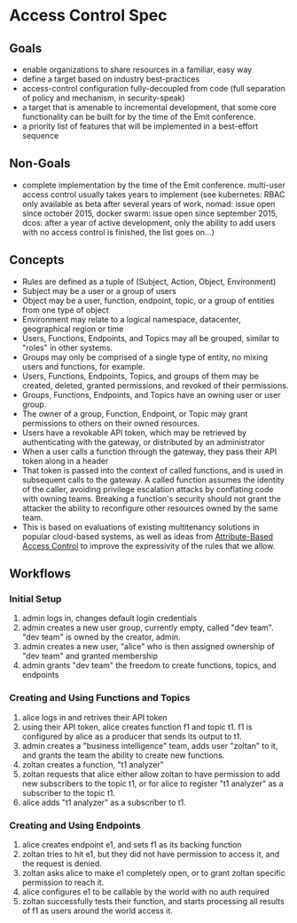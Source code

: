 # Access Control Spec

## Goals

* enable organizations to share resources in a familiar, easy way
* define a target based on industry best-practices
* access-control configuration fully-decoupled from code (full separation of policy and mechanism,
  in security-speak)
* a target that is amenable to incremental development, that some core functionality can be built for
  by the time of the Emit conference.
* a priority list of features that will be implemented in a best-effort sequence

## Non-Goals

* complete implementation by the time of the Emit conference. multi-user access control usually takes 
  years to implement (see kubernetes: RBAC only available as beta after several years of work, nomad:
  issue open since october 2015, docker swarm: issue open since september 2015, dcos: after a
  year of active development, only the ability to add users with no access control is finished,
  the list goes on...)

## Concepts

* Rules are defined as a tuple of (Subject, Action, Object, Environment)
* Subject may be a user or a group of users
* Object may be a user, function, endpoint, topic, or a group of entities from one type of object
* Environment may relate to a logical namespace, datacenter, geographical region or time
* Users, Functions, Endpoints, and Topics may all be grouped, similar to "roles" in other systems.
* Groups may only be comprised of a single type of entity, no mixing users and functions, for example.
* Users, Functions, Endpoints, Topics, and groups of them may be created, deleted, granted
  permissions, and revoked of their permissions.
* Groups, Functions, Endpoints, and Topics have an owning user or user group.
* The owner of a group, Function, Endpoint, or Topic may grant permissions to others on their owned resources.
* Users have a revokable API token, which may be retrieved by authenticating with the gateway, or
  distributed by an administrator
* When a user calls a function through the gateway, they pass their API token along in a header
* That token is passed into the context of called functions, and is used in subsequent calls to the
  gateway. A called function assumes the identity of the caller, avoiding privilege escalation attacks by
  conflating code with owning teams. Breaking a function's security should not grant the attacker the
  ability to reconfigure other resources owned by the same team.
* This is based on evaluations of existing multitenancy solutions in popular cloud-based systems, as well
  as ideas from [Attribute-Based Access Control](https://en.wikipedia.org/wiki/Attribute-based_access_control)
  to improve the expressivity of the rules that we allow.

## Workflows

### Initial Setup

1. admin logs in, changes default login credentials
1. admin creates a new user group, currently empty, called "dev team". "dev team" is
   owned by the creator, admin.
1. admin creates a new user, "alice" who is then assigned ownership of "dev team" and
   granted membership
1. admin grants "dev team" the freedom to create functions, topics, and endpoints

### Creating and Using Functions and Topics

1. alice logs in and retrives their API token
1. using their API token, alice creates function f1 and topic t1. f1 is configured 
   by alice as a producer that sends its output to t1.
1. admin creates a "business intelligence" team, adds user "zoltan" to it, and grants
   the team the ability to create new functions.
1. zoltan creates a function, "t1 analyzer"
1. zoltan requests that alice either allow zoltan to have permission to add new
   subscribers to the topic t1, or for alice to register "t1 analyzer" as a
   subscriber to the topic t1.
1. alice adds "t1 analyzer" as a subscriber to t1.

### Creating and Using Endpoints

1. alice creates endpoint e1, and sets f1 as its backing function
1. zoltan tries to hit e1, but they did not have permission to access it, and
   the request is denied.
1. zoltan asks alice to make e1 completely open, or to grant zoltan specific
   permission to reach it.
1. alice configures e1 to be callable by the world with no auth required
1. zoltan successfully tests their function, and starts processing
   all results of f1 as users around the world access it.
